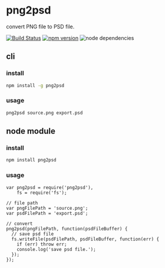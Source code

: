 png2psd
=======

convert PNG file to PSD file.

[![Build Status](https://secure.travis-ci.org/ynakajima/png2psd.png?branch=master)](http://travis-ci.org/ynakajima/png2psd) [![npm version](https://badge.fury.io/js/png2psd.svg)](http://badge.fury.io/js/png2psd) ![node dependencies](https://david-dm.org/ynakajima/png2psd.png)

## cli

### install
```sh
npm install -g png2psd
```

### usage
```sh
png2psd source.png export.psd
```

## node module

### install
```sh
npm install png2psd
```

### usage
```node
var png2psd = require('png2psd'),
    fs = require('fs');

// file path
var pngFilePath = 'source.png';
var psdFilePath = 'export.psd';

// convert
png2psd(pngFilePath, function(psdFileBuffer) {
  // save psd file
  fs.writeFile(psdFilePath, psdFileBuffer, function(err) {
    if (err) throw err;
    console.log('save psd file.');
  });
});
```